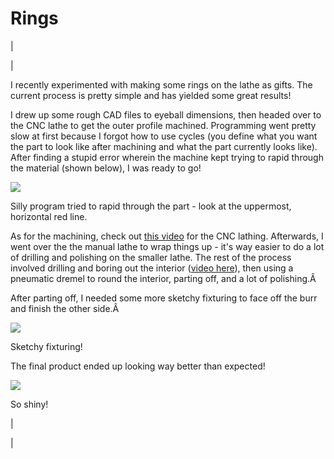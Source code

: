 <head>
<meta name="generator" content="HTML Tidy for Linux (vers 25 March 2009), see www.w3.org">
  <meta http-equiv="Content-Type" content="text/html; charset=us-ascii">

  <title>Rings</title>
  <style type="text/css">
div.c5 {display: block; margin-left: auto; margin-right: auto; text-align: left}
  div.c4 {display: block; font-size: 80%; font-style: italic; margin-left: auto; margin-right: auto; text-align: left}
  div.c3 {display: block; font-size: 80%; font-style: italic; margin-left: auto; margin-right: auto; text-align: center}
  div.c2 {display:block;text-align:center;margin-right:auto;margin-left:auto}
  div.c1 {text-align:left;display:block;margin-right:auto;margin-left:auto}
  </style>

</head>

# Rings

  

| 
  

 | 

 I recently experimented with making some rings on the lathe as gifts. The current process is pretty simple and has yielded some great results! 

  

 I drew up some rough CAD files to eyeball dimensions, then headed over to the CNC lathe to get the outer profile machined. Programming went pretty slow at first because I forgot how to use cycles (you define what you want the part to look like after machining and what the part currently looks like). After finding a stupid error wherein the machine kept trying to rapid through the material (shown below), I was ready to go! 

  

[![](https://docs.google.com/uc?id=0B0Jfms0twG8ESm5mUG5FTnlmOVU&export=download)](https://docs.google.com/file/d/0B0Jfms0twG8ESm5mUG5FTnlmOVU/edit?usp=drive_web)

 Silly program tried to rapid through the part - look at the uppermost, horizontal red line. 

  

 As for the machining, check out [this video](https://drive.google.com/file/d/0B0Jfms0twG8EQTIxYXktcnZwUVU/view?usp=sharing) for the CNC lathing. Afterwards, I went over the the manual lathe to wrap things up - it's way easier to do a lot of drilling and polishing on the smaller lathe. The rest of the process involved drilling and boring out the interior ([video here](https://drive.google.com/file/d/0B0Jfms0twG8EWVprR0lzYTF6NWM/view?usp=sharing)), then using a pneumatic dremel to round the interior, parting off, and a lot of polishing.Â 

  

 After parting off, I needed some more sketchy fixturing to face off the burr and finish the other side.Â 

  

[![](https://docs.google.com/uc?id=0B0Jfms0twG8EQXp1OGQwRDFJX2M&export=download)](https://docs.google.com/file/d/0B0Jfms0twG8EQXp1OGQwRDFJX2M/edit?usp=drive_web)

 Sketchy fixturing! 
  

 The final product ended up looking way better than expected! 

  

[![](https://docs.google.com/uc?id=0B0Jfms0twG8Eb2tDZ0c1Y1VZeHM&export=download)](https://docs.google.com/file/d/0B0Jfms0twG8Eb2tDZ0c1Y1VZeHM/edit?usp=drive_web)

 So shiny! 

 | 
  

 |

  

